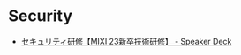 # Security

- [セキュリティ研修【MIXI 23新卒技術研修】 - Speaker Deck](https://speakerdeck.com/mixi_engineers/2023-security-training)
